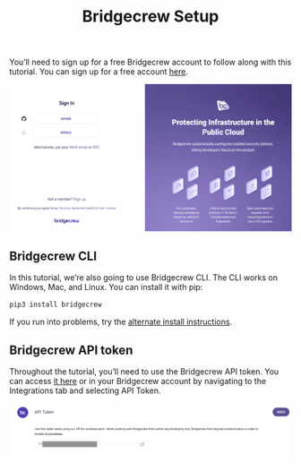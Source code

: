 ﻿---
title: "Bridgecrew Setup"
chapter: false
weight: 31
---




You’ll need to sign up for a free Bridgecrew account to follow along with this tutorial. You can sign up for a free account [here](https://bridgecrew.cloud/?utm_source=awsworkshop).

![Signup to Bridgecrew](./images/signup_bridgecrew.png)

## Bridgecrew CLI
In this tutorial, we’re also going to use Bridgecrew CLI. The CLI works on Windows, Mac, and Linux. You can install it with pip:

```bash
pip3 install bridgecrew
```

If you run into problems, try the [alternate install instructions](https://docs.bridgecrew.io/docs/ingesting-scan-data#installation?utm_source=awsworkshop).


## Bridgecrew API token

Throughout the tutorial, you’ll need to use the Bridgecrew API token. You can access [it here](https://www.bridgecrew.cloud/integrations/api-token) or in your Bridgecrew account by navigating to the Integrations tab and selecting API Token.

![Bridgecrew API token](./images/dashboardapitoken1.png)
